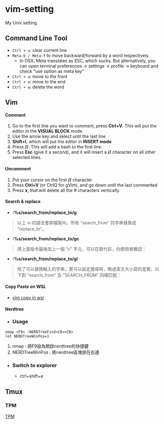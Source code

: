 # vim-setting
My Unix setting

## Command Line Tool
* `Ctrl + u`: clear current line
* `Meta-b / Meta-f` to move backward/forward by a word respectively. 
    * In OSX, Meta translates as ESC, which sucks. But alternatively, you can open terminal preferences -> settings -> profile -> keyboard and check "use option as meta key"
* `Ctrl + a`: move to the front
* `Ctrl + e`: move to the end
* `Ctrl + w`: delete the word

## Vim

#### Comment
1. Go to the first line you want to comment, press **Ctrl+V**. This will put the editor in the **VISUAL BLOCK** mode.
2. Use the arrow key and select until the last line
3. **Shift+I**, which will put the editor in **INSERT mode**
4. Press **//**. This will add a hash to the first line.
5. Press **Esc** (give it a second), and it will insert a **//**  character on all other selected lines.

#### Uncomment
1. Put your cursor on the first **//** character
2. Press **Ctrl+V** (or CtrlQ for gVim), and go down until the last commented 
3. Press **x**, that will delete all the # characters vertically.

#### Search & replace
* **:%s/search_from/replace_to/g**
> 以上 vi 的語法會將檔案內，所有 “search_from” 的字串替換成 “replace_to”。
* **:%s/search_from/replace_to/gc**
> 將上面指令最後加上一個 “c” 字元，可以在取代前，向使用者確認： 
* **:%s/search_from/replace_to/gi**
> 除了可以替換輸入的字串，更可以設定搜尋時，略過英文大小寫的差異，以下對 “search_from” 及 “SEARCH_FROM” 同樣匹配：

#### Copy Paste on WSL
* [vim copy in wsl](https://superuser.com/questions/1291425/windows-subsystem-linux-make-vim-use-the-clipboard)

#### Nerdtree
* ### Usage
```
nmap <F9> :NERDTreeFind<CR><CR>
let NERDTreeWinPos=1
```
1. nmap : 將F9設為開啟nerdtree的快捷鍵
2. NERDTreeWinPos : 將nerdtree區塊放在右邊

* ### Switch to explorer
    * ctrl+shift+e

## Tmux

### TPM
[TPM](https://github.com/tmux-plugins/tpm)
